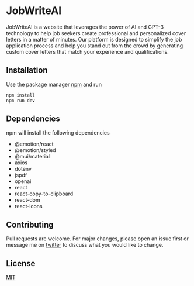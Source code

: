 # JobWriteAI

JobWriteAI is a website that leverages the power of AI and GPT-3 technology to help job seekers create professional and personalized cover letters in a matter of minutes. Our platform is designed to simplify the job application process and help you stand out from the crowd by generating custom cover letters that match your experience and qualifications.

## Installation

Use the package manager [npm](https://www.npmjs.com/) and run

```bash
npm install
npm run dev
```
## Dependencies
npm will install the following dependencies

- @emotion/react
- @emotion/styled
- @mui/material
- axios
- dotenv
- jspdf
- openai
- react
- react-copy-to-clipboard
- react-dom
- react-icons

## Contributing

Pull requests are welcome. For major changes, please open an issue first or message me on [twitter](https://twitter.com/paulogebe) to discuss what you would like to change.

## License

[MIT](https://choosealicense.com/licenses/mit/)
